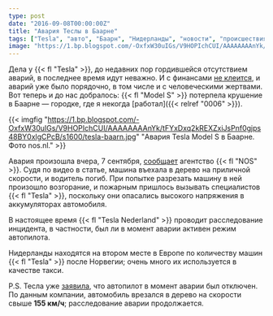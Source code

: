 ```yaml
---
type: post
date: "2016-09-08T00:00:00Z"
title: "Авария Теслы в Баарне"
tags: ["Tesla", "авто", "Баарн", "Нидерланды", "новости", "происшествия", "СМИ"]
image: "https://1.bp.blogspot.com/-OxfxW30uIGs/V9HOPIchCUI/AAAAAAAAnYk/tFYxDxq2kREXZxiJsPnf0gjps48BY0xlgCPcB/s1600/tesla-baarn.jpg"
---
```


Дела у {{< fl "Tesla" >}}, до недавних пор гордившейся отсутствием аварий, в последнее время идут неважно. И с финансами [не клеится](http://arstechnica.com/cars/2016/08/tesla-losses-grow-but-musk-says-production-goals-will-be-met-by-year-end/), и аварий уже было порядочно, в том числе и с человеческими жертвами. Вот теперь и до нас добралось: {{< fl "Model S" >}} потерпела крушение в Баарне — городке, где я некогда [работал]({{< relref "0006" >}}).

{{< imgfig "https://1.bp.blogspot.com/-OxfxW30uIGs/V9HOPIchCUI/AAAAAAAAnYk/tFYxDxq2kREXZxiJsPnf0gjps48BY0xlgCPcB/s1600/tesla-baarn.jpg" "Авария Tesla Model S в Баарне. Фото nos.nl." >}}

<!--more-->

Авария произошла вчера, 7 сентября, [сообщает](http://nos.nl/video/2130537-tesla-nederland-onderzoekt-dodelijk-ongeluk-in-baarn.html) агентство {{< fl "NOS" >}}. Судя по видео в статье, машина въехала в дерево на приличной скорости, и водитель погиб. При попытке разрезать машину в ней произошло возгорание, и пожарным пришлось вызывать специалистов {{< fl "Tesla" >}}, поскольку они опасались высокого напряжения в аккумуляторах автомобиля.

В настоящее время {{< fl "Tesla Nederland" >}} проводит расследование инцидента, в частности, был ли в момент аварии активен режим автопилота.

Нидерланды находятся на втором месте в Европе по количеству машин {{< fl "Tesla" >}} после Норвегии; очень много их используется в качестве такси.

P.S. Тесла уже [заявила](http://finance.yahoo.com/news/tesla-says-netherlands-crash-vehicle-144837638.html), что автопилот в момент аварии был отключен. По данным компании, автомобиль врезался в дерево на скорости свыше **155 км/ч**; расследование аварии продолжается.
